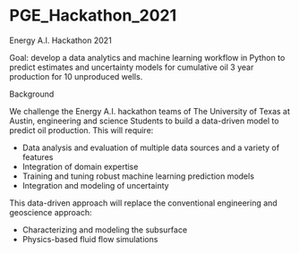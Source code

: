 # PGE_Hackathon_2021
Energy A.I. Hackathon 2021

Goal: develop a data analytics and machine learning workflow in Python to predict estimates and uncertainty models for cumulative oil 3 year production for 10 unproduced wells.

Background

We challenge the Energy A.I. hackathon teams of The University of Texas at Austin, engineering and science Students to build a data-driven model to predict oil production. This will require:

- Data analysis and evaluation of multiple data sources and a variety of features
- Integration of domain expertise
- Training and tuning robust machine learning prediction models
- Integration and modeling of uncertainty

This data-driven approach will replace the conventional engineering and geoscience approach:

- Characterizing and modeling the subsurface
- Physics-based fluid flow simulations
